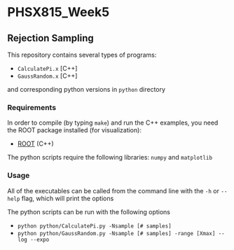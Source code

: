 # PHSX815_Week5

## Rejection Sampling

This repository contains several types of programs:

- `CalculatePi.x` [C++] 
- `GaussRandom.x` [C++]

and corresponding python versions in `python` directory

### Requirements

In order to compile (by typing `make`) and run the C++ examples, you
need the ROOT package installed (for visualization):
- [ROOT](https://root.cern/) (C++)

The python scripts require the following libraries: `numpy` and `matplotlib`

### Usage

All of the executables can be called from the
command line with the `-h` or `--help` flag, which will print the options

The python scripts can be run with the following options
- `python python/CalculatePi.py -Nsample [# samples]`
- `python python/GaussRandom.py -Nsample [# samples] -range [Xmax] --log --expo`
